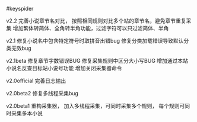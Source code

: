#keyspider

v2.2
完善小说章节名对比， 按照相同规则对比多个站的章节名，避免章节重复采集
增加繁体转简体、全角转半角功能，过滤字符可以只过滤简体、半角

v2.1
修复小说名中包含特定符号时取拼音出错bug
修复分类加载错误导致默认分类无效bug

v2.1beta
修复章节字数错误BUG
修复采集规则中区分大小写BUG
增加通过本站小说名反查目标站小说号功能
增加关闭采集器命令

v2.0official
完善日志输出

v2.0beta2
修复多线程采集bug

v2.0beta1
重构采集器， 加入多线程采集，可同时采集多个规则， 每个规则可同时采集多本小说